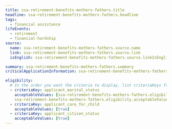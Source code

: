 ```yaml
---
title: ssa-retirement-benefits-mothers-fathers.title
headline: ssa-retirement-benefits-mothers-fathers.headline
tags:
  - financial assistance
lifeEvents:
  - retirement
  - financial-hardship
source:
  name: ssa-retirement-benefits-mothers-fathers.source.name
  link: ssa-retirement-benefits-mothers-fathers.source.link
  isEnglish: ssa-retirement-benefits-mothers-fathers.source.linkIsEnglish

summary: ssa-retirement-benefits-mothers-fathers.summary
criticalApplicationInformation: ssa-retirement-benefits-mothers-fathers.criticalApplicationInformation

eligibility:
  # In the order you want the criteria to display, list criteriaKeys from the csv here, each followed by a comma-separated list of which values indicate eligibility for that criteria. Wrap individual values in quotes if they have inner commas.
  - criteriaKey: applicant_marital_status
    acceptableValues: [ssa-retirement-benefits-mothers-fathers.eligibility.acceptableValues,
    ssa-retirement-benefits-mothers-fathers.eligibility.acceptableValues1]
  - criteriaKey: applicant_care_for_child
    acceptableValues: [true]
  - criteriaKey: applicant_citizen_status
    acceptableValues: [true]
---
```

